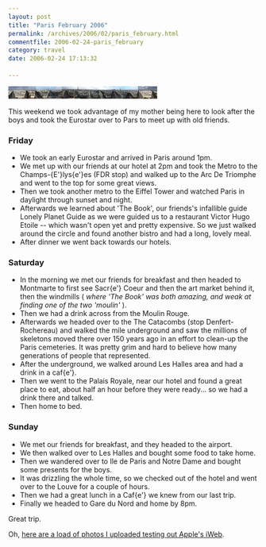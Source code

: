 ```yaml
---
layout: post
title: "Paris February 2006"
permalink: /archives/2006/02/paris_february.html
commentfile: 2006-02-24-paris_february
category: travel
date: 2006-02-24 17:13:32

---
```


<a href="/assets/images/arcLoop.jpg"><img src="/assets/images/arcLoop-thumb.jpg" width="300" height="25" alt="360 degree view from the Arc de Triomphe" title="360 degree view from the Arc de Triomphe" class="photo right" /></a>

This weekend we took advantage of my mother being here to look after the boys and took the Eurostar over to Pars to meet up with old friends.

### Friday

-   We took an early Eurostar and arrived in Paris around 1pm.
-   We met up with our friends at our hotel at 2pm and took the Metro to the Champs-{E'}lys{e'}es (FDR stop) and walked up to the Arc De Triomphe and went to the top for some great views.
-   Then we took another metro to the Eiffel Tower and watched Paris in daylight through sunset and night.
-   Afterwards we learned about 'The Book', our friends's infallible guide Lonely Planet Guide as we were guided us to a restaurant Victor Hugo Etoile -- which wasn't open yet and pretty expensive. So we just walked around the circle and found another bistro and had a long, lovely meal.
-   After dinner we went back towards our hotels.

### Saturday

-   In the morning we met our friends for breakfast and then headed to Montmarte to first see Sacr{e'} Coeur and then the art market behind it, then the windmills ( *where 'The Book' was both amazing, and weak at finding one of the two 'moulin'* ).
-   Then we had a drink across from the Moulin Rouge.
-   Afterwards we headed over to the The Catacombs (stop Denfert-Rochereau) and walked the mile underground and saw the millions of skeletons moved there over 150 years ago in an effort to clean-up the Paris cemeteries. It was pretty grim and hard to believe how many generations of people that represented.
-   After the underground, we walked around Les Halles area and had a drink in a caf{e'}.
-   Then we went to the Palais Royale, near our hotel and found a great place to eat, about half an hour before they were ready... so we had a drink there and talked.
-   Then home to bed.

### Sunday

-   We met our friends for breakfast, and they headed to the airport.
-   We then walked over to Les Halles and bought some food to take home.
-   Then we wandered over to Ile de Paris and Notre Dame and bought some presents for the boys.
-   It was drizzling the whole time, so we checked out of the hotel and went over to the Louve for a couple of hours.
-   Then we had a great lunch in a Caf{e'} we knew from our last trip.
-   Finally we headed to Gare du Nord and home by 8pm.

Great trip.

Oh, [here are a load of photos I uploaded testing out Apple's iWeb](http://web.mac.com/pmahnke/iWeb/EE6CB888-67FD-4115-BDC2-20723DD47B36/2006%2002%2019%20-%20Paris.html).
